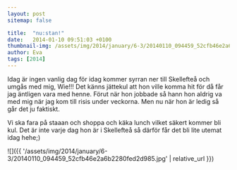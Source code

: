 ```yaml
---
layout: post
sitemap: false

title:  "nu:stan!"
date:   2014-01-10 09:51:03 +0100
thumbnail-img: /assets/img/2014/january/6-3/20140110_094459_52cfb46e2a6b2280fed2d985.jpg
author: Eva
tags: [2014]
---
```


Idag är ingen vanlig dag för idag kommer syrran ner till Skellefteå och umgås med mig, Wie!!! Det känns jättekul att hon ville komma hit för då får jag äntligen vara med henne. Förut när hon jobbade så hann hon aldrig va med mig när jag kom till risis under veckorna. Men nu när hon är ledig så går det ju faktiskt.

Vi ska fara på staaan och shoppa och käka lunch vilket säkert kommer bli kul. Det är inte varje dag hon är i Skellefteå så därför får det bli lite utemat idag hehe;)

![]({{ '/assets/img/2014/january/6-3/20140110_094459_52cfb46e2a6b2280fed2d985.jpg'  | relative_url }})


